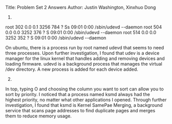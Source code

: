 Title: Problem Set 2 Answers
Author: Justin Washington, Xinxhuo Dong

1.
root       302  0.0  0.1   3256   784 ?        Ss   09:01   0:00 /sbin/udevd --daemon
root       504  0.0  0.0   3252   376 ?        S    09:01   0:00 /sbin/udevd --daemon
root       514  0.0  0.0   3252   352 ?        S    09:01   0:00 /sbin/udevd --daemon

On ubuntu, there is a process run by root named udevd that seems to need three processes.  Upon further investigation, I found that udev is a device manager for the linux kernel that handles adding and removing devices and loading firmware.   udevd is a background process that manages the virtual /dev directory.  A new process is added for each device added.

2.
In top, typing O and choosing the column you want to sort can allow you to sort by priority.  I noticed that a process named ksmd always had the highest priority, no matter what other applications I opened.  Through further investigation, I found that ksmd is Kernel SamePae Merging, a background service that scans page addresses to find duplicate pages and merges them to reduce memory usage.  


